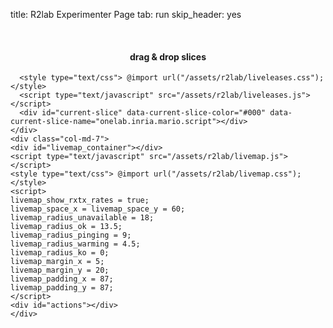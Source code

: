 title: R2lab Experimenter Page
tab: run
skip_header: yes
<!--float_menu_template: r2lab/float-menu-slices.html-->

<div class="container">
  <div class="row">
    <div class="col-md-12">
      <div id='messages' style="display: none" class="" role="alert">
        <a class="close" onclick="$('.alert').hide()">×</a>
      </div>
      <div id='loading' style="display: none" class="alert alert-info" role="alert">
        <strong>Be patient!</strong> Loading informations from server...
      </div>
    </div>
  </div>
  <br />
  <div class="row" id="all">
    <div class="col-md-2">
      <div id="wrap">
        <div id="my-slices">
          <h4 align="center">drag & drop slices</h4>
        </div>
        <div style="clear:both"></div>
      </div>
    </div>
    <div class="col-md-3 personal_col">
      <div id="calendar"></div>
      <script type="text/javascript" src="/assets/js/moment.min.js"></script>
      <script type="text/javascript" src="/assets/js/jquery-ui.fullcalendar-custom.min.js"></script>
      <script type="text/javascript" src="/assets/js/fullcalendar.min.js"></script>
      <style type="text/css"> @import url("/assets/css/fullcalendar.css"); </style>

      <style type="text/css"> @import url("/assets/r2lab/liveleases.css"); </style>
      <script type="text/javascript" src="/assets/r2lab/liveleases.js"></script>
      <div id="current-slice" data-current-slice-color="#000" data-current-slice-name="onelab.inria.mario.script"></div>
    </div>
    <div class="col-md-7">
    <div id="livemap_container"></div>
    <script type="text/javascript" src="/assets/r2lab/livemap.js"></script>
    <style type="text/css"> @import url("/assets/r2lab/livemap.css"); </style>
    <script>
    livemap_show_rxtx_rates = true;
    livemap_space_x = livemap_space_y = 60;
    livemap_radius_unavailable = 18;
    livemap_radius_ok = 13.5;
    livemap_radius_pinging = 9;
    livemap_radius_warming = 4.5;
    livemap_radius_ko = 0;
    livemap_margin_x = 5;
    livemap_margin_y = 20;
    livemap_padding_x = 87;
    livemap_padding_y = 87;
    </script>
    <div id="actions"></div>
    </div>
  </div>
  <div class="row">
    <div class="col-md-12">
      <br/>
      <table class="table table-condensed" id='livetable_container'> </table>
      <script type="text/javascript" src="/assets/r2lab/livetable.js"></script>
      <script>livetable_show_rxtx_rates = true;</script>
      <style type="text/css"> @import url("/assets/r2lab/livetable.css"); </style>
    </div>
  </div>    
</div>
